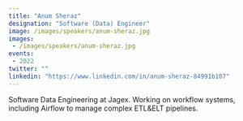 ```yaml
---
title: "Anum Sheraz"
designation: "Software (Data) Engineer"
image: /images/speakers/anum-sheraz.jpg
images: 
 - /images/speakers/anum-sheraz.jpg
events:
 - 2022
twitter: ""
linkedin: "https://www.linkedin.com/in/anum-sheraz-84991b107"
---
```


Software Data Engineering at Jagex. Working on workflow systems, including Airflow to manage complex ETL&ELT pipelines.